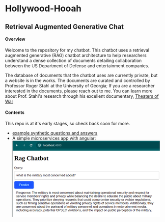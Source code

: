 # Hollywood-Hooah 
## Retrieval Augmented Generative Chat

#### Overview
Welcome to the repository for my chatbot. This chatbot uses a retrieval augmented generative (RAG) chatbot architecture to help researchers understand a dense collection of documents detailing collaboration between the US Department of Defense and entertainment companies.

The database of documents that the chatbot uses are currently private, but a website is in the works. The documents are curated and controlled by Professor Roger Stahl at the University of Georgia; If you are a researcher interested in the documents, please reach out to me. You can learn more about Prof. Stahl's research through his excellent documentary, [Theaters of War](https://www.imdb.com/title/tt11841496/)

#### Contents

This repo is at it's early stages, so check back soon for more.
 
 - [example synthetic questions and answers](model/notebooks/test_chatbot_syntheticq.ipynb)
 - A simple microservices app with angular:![angular webpage screenshot](model/notebooks/images/angular-app-demo.png)

